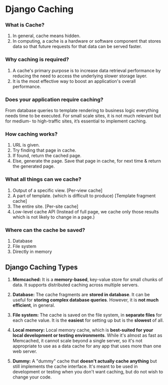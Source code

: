# Django Caching

### What is Cache?
1. In general, cache means hidden.
2. In computing, a cache is a hardware or software component that stores data so that future requests for that data can be served faster.

### Why caching is required?
1. A cache's primary purpose is to increase data retrieval performance by reducing the need to access the underlying slower storage layer.
2. It is the most effective way to boost an application's overall performance.

### Does your application require caching?
From database queries to template rendering to business logic everything needs time to be executed. For small scale sites, it is not much relevant but for medium- to high-traffic sites, it’s essential to implement caching.

### How caching works?
1. URL is given.
2. Try finding that page in cache.
3. If found, return the cached page.
4. Else, generate the page. Save that page in cache, for next time & return the generated page.

### What all things can we cache?
1. Output of a specific view. [Per-view cache] 
2. A part of template. (which is difficult to produce)  [Template fragment cache]
3. The entire site. [Per-site cache]
4. Low-level cache API (Instead of full page, we cache only those results which is not likely to change in a page.)

### Where can the cache be saved?
1. Database
2. File system
3. Directly in memory

## Django Caching Types

1. <b>Memcached:</b> It is a <b>memory-based</b>, key-value store for small chunks of data. It supports distributed caching across multiple servers.

2. <b>Database:</b> The cache fragments are <b>stored in database</b>. It can be useful for <b>storing complex database queries</b>. However, it is <b>not much efficient</b>, in general.

3. <b>File system:</b> The cache is saved on the file system, in <b>separate files</b> for each cache value. It is the <b>easiest</b> for setting up but is the <b>slowest</b> of all.

4. <b>Local memory:</b> Local memory cache, which is <b>best-suited for your local development or testing environments</b>. While it's almost as fast as Memcached, it cannot scale beyond a single server, so it's not appropriate to use as a data cache for any app that uses more than one web server.

5. <b>Dummy:</b> A "dummy" cache that <b>doesn't actually cache anything</b> but still implements the cache interface. It's meant to be used in development or testing when you don't want caching, but do not wish to change your code.

